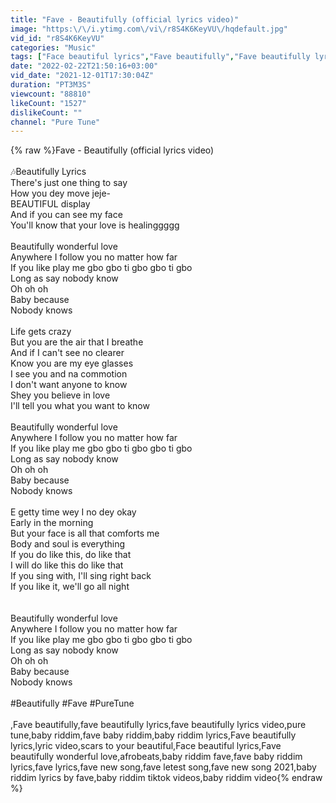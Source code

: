 ```yaml
---
title: "Fave - Beautifully (official lyrics video)"
image: "https:\/\/i.ytimg.com\/vi\/r8S4K6KeyVU\/hqdefault.jpg"
vid_id: "r8S4K6KeyVU"
categories: "Music"
tags: ["Face beautiful lyrics","Fave beautifully","Fave beautifully lyrics"]
date: "2022-02-22T21:50:16+03:00"
vid_date: "2021-12-01T17:30:04Z"
duration: "PT3M3S"
viewcount: "88810"
likeCount: "1527"
dislikeCount: ""
channel: "Pure Tune"
---
```

{% raw %}Fave - Beautifully (official lyrics video)<br /><br />🎶Beautifully Lyrics <br />There's just one thing to say<br />How you dey move jeje-<br />BEAUTIFUL display<br />And if you can see my face<br />You'll know that your love is healinggggg<br /><br />Beautifully wonderful love<br />Anywhere I follow you no matter how far<br />If you like play me gbo gbo ti gbo gbo ti gbo<br />Long as say nobody know<br />Oh oh oh<br />Baby because<br />Nobody knows<br /><br />Life gets crazy<br />But you are the air that I breathe<br />And if I can't see no clearer<br />Know you are my eye glasses<br />I see you and na commotion<br />I don't want anyone to know<br />Shey you believe in love<br />I'll tell you what you want to know<br /><br />Beautifully wonderful love<br />Anywhеre I follow you no matter how far<br />If you like play mе gbo gbo ti gbo gbo ti gbo<br />Long as say nobody know<br />Oh oh oh<br />Baby because<br />Nobody knows<br /><br />E getty time wey I no dey okay<br />Early in the morning<br />But your face is all that comforts me<br />Body and soul is everything<br />If you do like this, do like that<br />I will do like this do like that<br />If you sing with, I'll sing right back<br />If you like it, we'll go all night<br /><br /><br />Beautifully wonderful love<br />Anywhere I follow you no matter how far<br />If you like play me gbo gbo ti gbo gbo ti gbo<br />Long as say nobody know<br />Oh oh oh<br />Baby because<br />Nobody knows<br /><br />#Beautifully  #Fave #PureTune<br /><br />,Fave beautifully,fave beautifully lyrics,fave beautifully lyrics video,pure tune,baby riddim,fave baby riddim,baby riddim lyrics,Fave beautifully lyrics,lyric video,scars to your beautiful,Face beautiful lyrics,Fave beautifully wonderful love,afrobeats,baby riddim fave,fave baby riddim lyrics,fave lyrics,fave new song,fave letest song,fave new song 2021,baby riddim lyrics by fave,baby riddim tiktok videos,baby riddim video{% endraw %}

